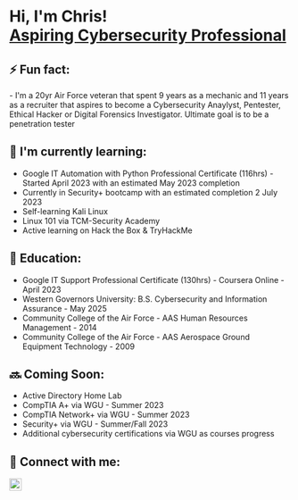 <h1>Hi, I'm Chris! <br/><a href="https://www.linkedin.com/in/chrisholt85/">Aspiring Cybersecurity Professional</a></h1>

<h2>⚡ Fun fact:</h2>
- I'm a 20yr Air Force veteran that spent 9 years as a mechanic and 11 years as a recruiter that aspires to become a Cybersecurity Anaylyst, Pentester, Ethical Hacker or Digital Forensics Investigator. Ultimate goal is to be a penetration tester

<h2>🌱 I'm currently learning:</h2>

- Google IT Automation with Python Professional Certificate (116hrs) - Started April 2023 with an estimated May 2023 completion
- Currently in Security+ bootcamp with an estimated completion 2 July 2023
- Self-learning Kali Linux
- Linux 101 via TCM-Security Academy
- Active learning on Hack the Box & TryHackMe

<h2> 🎒 Education:</h2>

- Google IT Support Professional Certificate (130hrs) - Coursera Online - April 2023
- Western Governors University: B.S. Cybersecurity and Information Assurance - May 2025
- Community College of the Air Force - AAS Human Resources Management - 2014
- Community College of the Air Force - AAS Aerospace Ground Equipment Technology - 2009

<h2> 🔜 Coming Soon:</h2>

- Active Directory Home Lab
- CompTIA A+ via WGU - Summer 2023
- CompTIA Network+ via WGU - Summer 2023
- Security+ via WGU - Summer/Fall 2023
- Additional cybersecurity certifications via WGU as courses progress

<h2> 🤳 Connect with me:</h2>

[<img align="left" alt="ChristopherHolt | LinkedIn" width="22px" src="https://cdn.jsdelivr.net/npm/simple-icons@v3/icons/linkedin.svg" />][linkedin]


[linkedin]: https://linkedin.com/in/chrisholt85

<!--
**joshmadakor1/joshmadakor1** is a ✨ _special_ ✨ repository because its `README.md` (this file) appears on your GitHub profile.

Here are some ideas to get you started:

- 🔭 I’m currently working on ...
- 🌱 I’m currently learning ...
- 👯 I’m looking to collaborate on ...
- 🤔 I’m looking for help with ...
- 💬 Ask me about ...
- 📫 How to reach me: ...
- 😄 Pronouns: ...
- ⚡ Fun fact: ...
-->
